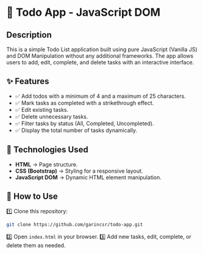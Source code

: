 # 📝 Todo App - JavaScript DOM

## Description

This is a simple Todo List application built using pure JavaScript (Vanilla JS) and DOM Manipulation without any additional frameworks. The app allows users to add, edit, complete, and delete tasks with an interactive interface.

## ✨ Features

- ✅ Add todos with a minimum of 4 and a maximum of 25 characters.
- ✅ Mark tasks as completed with a strikethrough effect.
- ✅ Edit existing tasks.
- ✅ Delete unnecessary tasks.
- ✅ Filter tasks by status (All, Completed, Uncompleted).
- ✅ Display the total number of tasks dynamically.

## 🔧 Technologies Used

- **HTML** → Page structure.
- **CSS (Bootstrap)** → Styling for a responsive layout.
- **JavaScript DOM** → Dynamic HTML element manipulation.

## 📌 How to Use

1️⃣ Clone this repository:

```sh
git clone https://github.com/garincsr/todo-app.git
```

2️⃣ Open `index.html` in your browser.
3️⃣ Add new tasks, edit, complete, or delete them as needed.

